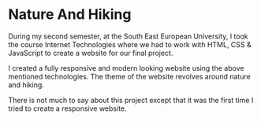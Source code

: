 # Nature And Hiking

During my second semester, at the South East European University, I took the course Internet Technologies where we had to work with HTML, CSS & JavaScript to create a website for our final project.

I created a fully responsive and modern looking website using the above mentioned technologies. The theme of the website revolves around nature and hiking.

There is not much to say about this project except that it was the first time I tried to create a responsive website.
